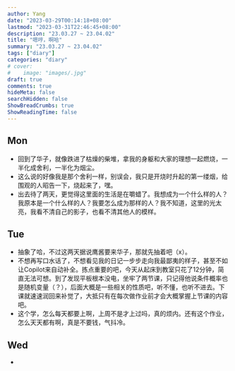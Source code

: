 ```yaml
---
author: Yang
date: "2023-03-29T00:14:18+08:00"
lastmod: "2023-03-31T22:46:45+08:00"
description: "23.03.27 ~ 23.04.02"
title: "嗯哼，啊哈"
summary: "23.03.27 ~ 23.04.02"
tags: ["diary"]
categories: "diary"
# cover: 
#    image: "images/.jpg"
draft: true
comments: true
hideMeta: false
searchHidden: false
ShowBreadCrumbs: true
ShowReadingTime: false
---
```


## Mon

- 回到了华子，就像跌进了枯燥的柴堆，拿我的身躯和大家的理想一起燃烧，一半化成舍利，一半化为烟尘。
- 这么说的好像我是那个舍利一样，别误会，我只是开烧时升起的第一缕烟，给围观的人昭告一下，烧起来了，嘿。
- 出去待了两天，更觉得这里面的生活是在嚼蜡了。我想成为一个什么样的人？我原本是一个什么样的人？我要怎么成为那样的人？我不知道，这里的光太亮，我看不清自己的影子，也看不清其他人的模样。

## Tue

- 抽象了哈，不过这两天据说鹰酱要来华子，那就先抽着吧（x）。
- 不想再写口水话了，不想看见我的日记一步步走向我最鄙夷的样子，甚至不如让Copilot来自动补全。拣点重要的吧，今天从起床到教室只花了12分钟，简直无法可想。到了发现平板根本没电，坐牢了两节课，只记得他说条件概率也是随机变量（？），后面大概是一些相关的性质吧，听不懂，也听不进去。下课就速速润回来补觉了，大抵只有在每次做作业前才会大概掌握上节课的内容吧。
- 这个学，怎么每天都要上啊，上周不是才上过吗，真的烦内。还有这个作业，怎么天天都有啊，真是不要钱，气抖冷。

## Wed

-  